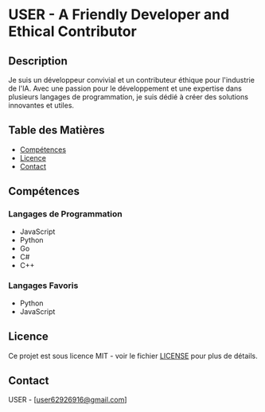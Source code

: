 # USER - A Friendly Developer and Ethical Contributor

## Description

Je suis un développeur convivial et un contributeur éthique pour l'industrie de l'IA. Avec une passion pour le développement et une expertise dans plusieurs langages de programmation, je suis dédié à créer des solutions innovantes et utiles.

## Table des Matières

- [Compétences](#compétences)
- [Licence](#licence)
- [Contact](#contact)

## Compétences

### Langages de Programmation

- JavaScript
- Python
- Go
- C#
- C++

### Langages Favoris

- Python
- JavaScript

## Licence

Ce projet est sous licence MIT - voir le fichier [LICENSE](LICENSE) pour plus de détails.

## Contact

USER - [user62926916@gmail.com]
